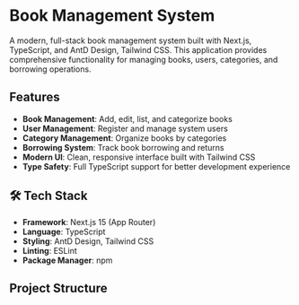 # Book Management System

A modern, full-stack book management system built with Next.js, TypeScript, and AntD Design, Tailwind CSS. This application provides comprehensive functionality for managing books, users, categories, and borrowing operations.

## Features

- **Book Management**: Add, edit, list, and categorize books
- **User Management**: Register and manage system users
- **Category Management**: Organize books by categories
- **Borrowing System**: Track book borrowing and returns
- **Modern UI**: Clean, responsive interface built with Tailwind CSS
- **Type Safety**: Full TypeScript support for better development experience

## 🛠️ Tech Stack

- **Framework**: Next.js 15 (App Router)
- **Language**: TypeScript
- **Styling**: AntD Design, Tailwind CSS
- **Linting**: ESLint
- **Package Manager**: npm

## Project Structure
